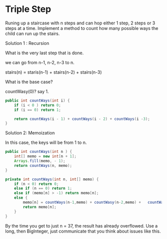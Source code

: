 # Triple Step

Runing up a staircase with n steps and can hop either 1 step, 2 steps or 3 steps at a time. Implement a method to count how many possible ways the child can run up the stairs.

Solution 1 : Recursion

What is the very last step that is done.

we can go from n-1, n-2, n-3 to n.

stairs(n) = staris(n-1) + stairs(n-2) + stairs(n-3)

What is the base case?

countWasy(0)? say 1.

```java
public int countWays(int i) {
    if (i < 0 ) return 0;
    if (i == 0) return 1;

    return countWays(i - 1) + countWays(i - 2) + countWays(i -3);
}
```

Solution 2: Memoization

In this case, the keys will be from 1 to n. 

```java
public int countWays(int n ) {
    int[] memo = new int[n + 1];
    Arrays.fill(memo, - 1);
    return countWays(n, memo);
}

private int countWays(int n, int[] memo) {
    if (n < 0) return 0;
    else if (n == 0) return 1;
    else if (memo[n] > -1) return memo[n];
    else {
        memo[n] = countWays(n-1,memo) + countWasy(n-2,memo) +   countWays(n-3, memo);
        return memo[n];
    }
}
```

By the time you get to just n = 37, the result has already overflowed. Use a long, then BigInteger, just communicate that you think about issues like this.
